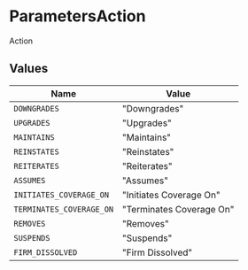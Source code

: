 # ParametersAction

Action


## Values

| Name                     | Value                    |
| ------------------------ | ------------------------ |
| `DOWNGRADES`             | "Downgrades"             |
| `UPGRADES`               | "Upgrades"               |
| `MAINTAINS`              | "Maintains"              |
| `REINSTATES`             | "Reinstates"             |
| `REITERATES`             | "Reiterates"             |
| `ASSUMES`                | "Assumes"                |
| `INITIATES_COVERAGE_ON`  | "Initiates Coverage On"  |
| `TERMINATES_COVERAGE_ON` | "Terminates Coverage On" |
| `REMOVES`                | "Removes"                |
| `SUSPENDS`               | "Suspends"               |
| `FIRM_DISSOLVED`         | "Firm Dissolved"         |